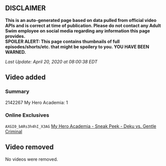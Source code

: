 ## DISCLAIMER
**This is an auto-generated page based on data pulled from official video APIs and is correct at time of publication. Please do not contact any Adult Swim employee on social media regarding any information this page provides.**  
**SPOILER ALERT: This page contains thumbnails of full episodes/shorts/etc. that might be spoilery to you. YOU HAVE BEEN WARNED.**  

_Last Update: April 20, 2020 at 08:00:38 EDT_
## Video added
### Summary
2142267 My Hero Academia: 1  
### Online Exclusives
`AXGI0_bARs3h4hI_X3AG` [My Hero Academia - Sneak Peek - Deku vs. Gentle Criminal](https://www.adultswim.com/videos/my-hero-academia/sneak-peek-deku-vs-gentle-criminal)  
## Video removed
No videos were removed.  
